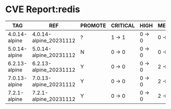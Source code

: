 # CVE Report:redis
|      TAG      |          REF           | PROMOTE | CRITICAL |  HIGH  | MEDIUM |  LOW   | UNKNOWN |
|---------------|------------------------|---------|----------|--------|--------|--------|---------|
| 4.0.14-alpine | 4.0.14-alpine_20231112 | ?       | 1 -> 1   | 0 -> 0 | 0 -> 0 | 0 -> 0 | 0 -> 0  |
| 5.0.14-alpine | 5.0.14-alpine_20231112 | N       | 0 -> 0   | 0 -> 0 | 0 -> 0 | 0 -> 0 | 0 -> 0  |
| 6.2.13-alpine | 6.2.13-alpine_20231112 | Y       | 0 -> 0   | 0 -> 0 | 2 -> 0 | 0 -> 0 | 0 -> 0  |
| 7.0.13-alpine | 7.0.13-alpine_20231112 | Y       | 0 -> 0   | 0 -> 0 | 2 -> 0 | 0 -> 0 | 0 -> 0  |
| 7.2.1-alpine  | 7.2.1-alpine_20231112  | Y       | 0 -> 0   | 0 -> 0 | 2 -> 0 | 0 -> 0 | 0 -> 0  |

